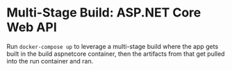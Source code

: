 # Multi-Stage Build: ASP.NET Core Web API

Run `docker-compose up` to leverage a multi-stage build where the app gets built in the build aspnetcore container, then the artifacts from that get pulled into the run container and ran.